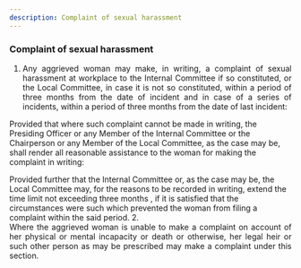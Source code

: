 ```yaml
---
description: Complaint of sexual harassment
---
```


### Complaint of sexual harassment

1. <div style="text-align: justify"> Any aggrieved woman may make, in writing, a complaint of sexual harassment at workplace to the Internal Committee if so constituted, or the Local Committee, in case it is not so constituted, within a period of three months from the date of incident and in case of a series of incidents, within a period of three months from the date of last incident:
</p>
Provided that where such complaint cannot be made in writing, the Presiding Officer or any Member of the Internal Committee or the Chairperson or any Member of the Local Committee, as the case may be,
shall render all reasonable assistance to the woman for making the complaint in writing:
</p>
Provided further that the Internal Committee or, as the case may be, the Local Committee may, for the reasons to be recorded in writing, extend the time limit not exceeding three months , if it is satisfied that the circumstances were such which prevented the woman from filing a complaint within the said period.
2. <div style="text-align: justify"> Where the aggrieved woman is unable to make a complaint on account of her physical or mental incapacity or death or otherwise, her legal heir or such other person as may be prescribed may make a complaint under this section.
